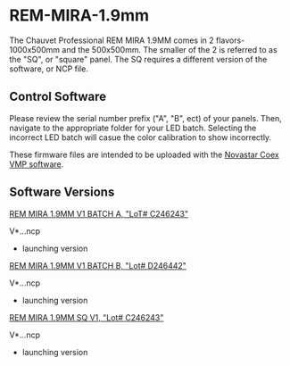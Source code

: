 # REM-MIRA-1.9mm

The Chauvet Professional REM MIRA 1.9MM comes in 2 flavors-1000x500mm and the 500x500mm. The smaller of the 2 is referred to as the "SQ", or "square" panel. The SQ requires a different version of the software, or NCP file.

## Control Software

Please review the serial number prefix ("A", "B", ect) of your panels. Then, navigate to the appropriate folder for your LED batch. Selecting the incorrect LED batch will casue the color calibration to show incorrectly.

These firmware files are intended to be uploaded with the [Novastar Coex VMP software](https://www.novastar.tech/downloads/).

## Software Versions

[REM MIRA 1.9MM V1 BATCH A, "LoT# C246243"](https://github.com/Chauvet-Pro/REM-MIRA-1.9mm/raw/refs/heads/main/NCP_Files/Chauvet%20Professional%20REMMIRA19MM%20Batch%20A%20V1.00.01.ncp)

V*.*.*.ncp
- launching version

[REM MIRA 1.9MM V1 BATCH B, "Lot# D246442"](https://github.com/Chauvet-Pro/REM-MIRA-1.9mm/raw/refs/heads/main/NCP_Files/Chauvet%20Professiona%20REMMIRA19MM%20BATCH%20B%20LOT%23D246442V1.01.00.ncp)

V*.*.*.ncp
- launching version

[REM MIRA 1.9MM SQ V1, "Lot# C246243"](https://github.com/Chauvet-Pro/REM-MIRA-1.9mm/raw/refs/heads/main/NCP_Files/Chauvet%20Professional%20Batch%20A%20REMMIRA19MMSQV1.00.01.ncp)

V*.*.*.ncp
- launching version
